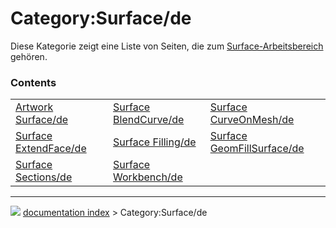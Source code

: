 # Category:Surface/de
Diese Kategorie zeigt eine Liste von Seiten, die zum [Surface-Arbeitsbereich](Surface_Workbench/de.md) gehören.

### Contents

|     |     |     |
| --- | --- | --- |
| [Artwork Surface/de](Artwork_Surface/de.md) | [Surface BlendCurve/de](Surface_BlendCurve/de.md) | [Surface CurveOnMesh/de](Surface_CurveOnMesh/de.md) |
| [Surface ExtendFace/de](Surface_ExtendFace/de.md) | [Surface Filling/de](Surface_Filling/de.md) | [Surface GeomFillSurface/de](Surface_GeomFillSurface/de.md) |
| [Surface Sections/de](Surface_Sections/de.md) | [Surface Workbench/de](Surface_Workbench/de.md) |



---
![](images/Right_arrow.png) [documentation index](../README.md) > Category:Surface/de
